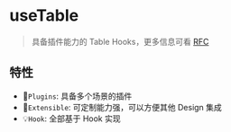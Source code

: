 # useTable

> 具备插件能力的 Table Hooks，更多信息可看 [RFC](https://github.com/alibaba/hooks/issues/465)

## 特性

- 🔗`Plugins`: 具备多个场景的插件
- 🚀`Extensible`: 可定制能力强，可以方便其他 Design 集成
- 💡`Hook`: 全部基于 Hook 实现
